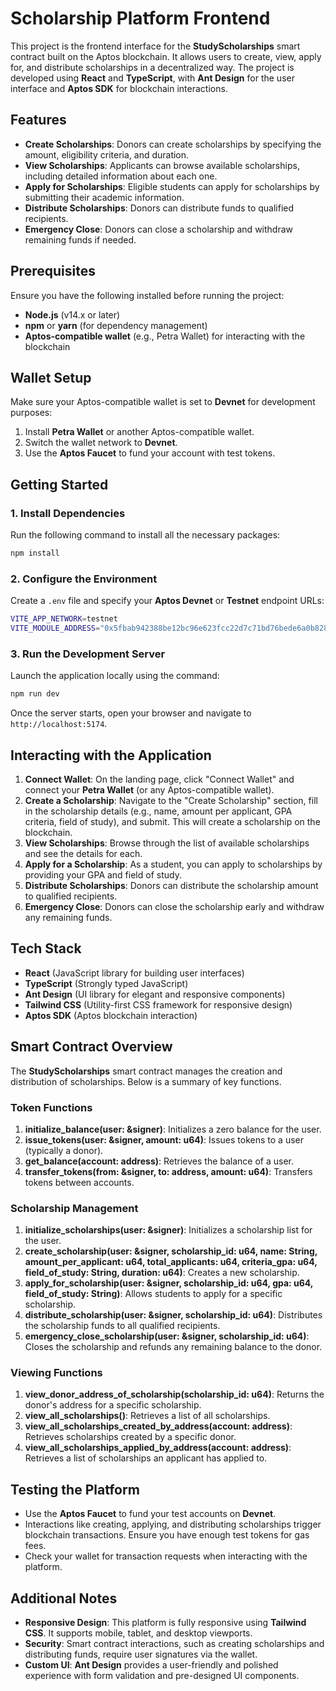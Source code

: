 # Scholarship Platform Frontend

This project is the frontend interface for the **StudyScholarships** smart contract built on the Aptos blockchain. It allows users to create, view, apply for, and distribute scholarships in a decentralized way. The project is developed using **React** and **TypeScript**, with **Ant Design** for the user interface and **Aptos SDK** for blockchain interactions.

## Features

- **Create Scholarships**: Donors can create scholarships by specifying the amount, eligibility criteria, and duration.
- **View Scholarships**: Applicants can browse available scholarships, including detailed information about each one.
- **Apply for Scholarships**: Eligible students can apply for scholarships by submitting their academic information.
- **Distribute Scholarships**: Donors can distribute funds to qualified recipients.
- **Emergency Close**: Donors can close a scholarship and withdraw remaining funds if needed.

## Prerequisites

Ensure you have the following installed before running the project:

- **Node.js** (v14.x or later)
- **npm** or **yarn** (for dependency management)
- **Aptos-compatible wallet** (e.g., Petra Wallet) for interacting with the blockchain

## Wallet Setup

Make sure your Aptos-compatible wallet is set to **Devnet** for development purposes:

1. Install **Petra Wallet** or another Aptos-compatible wallet.
2. Switch the wallet network to **Devnet**.
3. Use the **Aptos Faucet** to fund your account with test tokens.

## Getting Started

### 1. Install Dependencies

Run the following command to install all the necessary packages:

```bash
npm install
```

### 2. Configure the Environment

Create a `.env` file and specify your **Aptos Devnet** or **Testnet** endpoint URLs:

```bash
VITE_APP_NETWORK=testnet
VITE_MODULE_ADDRESS="0x5fbab942388be12bc96e623fcc22d7c71bd76bede6a0b828de4c351e7aebcc1e"
```

### 3. Run the Development Server

Launch the application locally using the command:

```bash
npm run dev
```

Once the server starts, open your browser and navigate to `http://localhost:5174`.

## Interacting with the Application

1. **Connect Wallet**: On the landing page, click "Connect Wallet" and connect your **Petra Wallet** (or any Aptos-compatible wallet).
2. **Create a Scholarship**: Navigate to the "Create Scholarship" section, fill in the scholarship details (e.g., name, amount per applicant, GPA criteria, field of study), and submit. This will create a scholarship on the blockchain.
3. **View Scholarships**: Browse through the list of available scholarships and see the details for each.
4. **Apply for a Scholarship**: As a student, you can apply to scholarships by providing your GPA and field of study.
5. **Distribute Scholarships**: Donors can distribute the scholarship amount to qualified recipients.
6. **Emergency Close**: Donors can close the scholarship early and withdraw any remaining funds.

## Tech Stack

- **React** (JavaScript library for building user interfaces)
- **TypeScript** (Strongly typed JavaScript)
- **Ant Design** (UI library for elegant and responsive components)
- **Tailwind CSS** (Utility-first CSS framework for responsive design)
- **Aptos SDK** (Aptos blockchain interaction)

## Smart Contract Overview

The **StudyScholarships** smart contract manages the creation and distribution of scholarships. Below is a summary of key functions.

### Token Functions

1. **initialize_balance(user: &signer)**: Initializes a zero balance for the user.
2. **issue_tokens(user: &signer, amount: u64)**: Issues tokens to a user (typically a donor).
3. **get_balance(account: address)**: Retrieves the balance of a user.
4. **transfer_tokens(from: &signer, to: address, amount: u64)**: Transfers tokens between accounts.

### Scholarship Management

1. **initialize_scholarships(user: &signer)**: Initializes a scholarship list for the user.
2. **create_scholarship(user: &signer, scholarship_id: u64, name: String, amount_per_applicant: u64, total_applicants: u64, criteria_gpa: u64, field_of_study: String, duration: u64)**: Creates a new scholarship.
3. **apply_for_scholarship(user: &signer, scholarship_id: u64, gpa: u64, field_of_study: String)**: Allows students to apply for a specific scholarship.
4. **distribute_scholarship(user: &signer, scholarship_id: u64)**: Distributes the scholarship funds to all qualified recipients.
5. **emergency_close_scholarship(user: &signer, scholarship_id: u64)**: Closes the scholarship and refunds any remaining balance to the donor.

### Viewing Functions

1. **view_donor_address_of_scholarship(scholarship_id: u64)**: Returns the donor's address for a specific scholarship.
2. **view_all_scholarships()**: Retrieves a list of all scholarships.
3. **view_all_scholarships_created_by_address(account: address)**: Retrieves scholarships created by a specific donor.
4. **view_all_scholarships_applied_by_address(account: address)**: Retrieves a list of scholarships an applicant has applied to.

## Testing the Platform

- Use the **Aptos Faucet** to fund your test accounts on **Devnet**.
- Interactions like creating, applying, and distributing scholarships trigger blockchain transactions. Ensure you have enough test tokens for gas fees.
- Check your wallet for transaction requests when interacting with the platform.

## Additional Notes

- **Responsive Design**: This platform is fully responsive using **Tailwind CSS**. It supports mobile, tablet, and desktop viewports.
- **Security**: Smart contract interactions, such as creating scholarships and distributing funds, require user signatures via the wallet.
- **Custom UI**: **Ant Design** provides a user-friendly and polished experience with form validation and pre-designed UI components.
